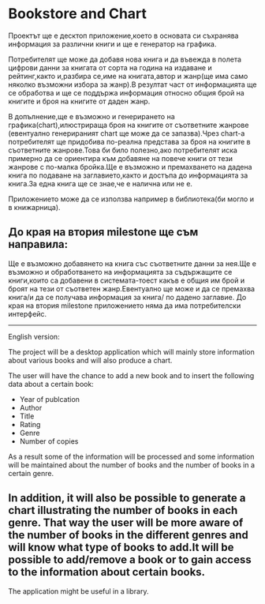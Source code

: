 Bookstore and Chart
====================

Проектът ще е десктоп приложение,което в основата си съхранява информация за различни книги и
ще е генератор на графика.

Потребителят ще може да добавя нова книга и да въвежда в полета цифрови данни за книгата от сорта на
година на издаване и рейтинг,както и,разбира се,име на книгата,автор и жанр(ще има само няколко възможни
избора за жанр).В резултат част от информацията ще се обработва и ще се поддържа информация относно общия
брой на книгите и броя на книгите от даден жанр.

В допълнение,ще е възможно и генерирането на графика(chart),илюстрираща броя на книгите от съответните жанрове
(евентуално генерираният chart ще може да се запазва).Чрез chart-a потребителят ще придобива по-реална представа за броя
на книгите в съответните жанрове.Това би било полезно,ако потребителят иска примерно да се ориентира към 
добавяне на повече книги от тези жанрове с по-малка бройка.Ще е възможно и премахването на дадена книга по 
подаване на заглавието,както и достъпа до информацията за книга.За една книга ще се знае,че е налична или не е.

Приложението може да се използва например в библиотека(би могло и в книжарница).

До края на втория milestone ще съм направила:
--------------------------------------------

Ще е възможно добавянето на книга със съответните данни за нея.Ще е възможно и обработването на информацията 
за съдържащите се книги,които са добавени в системата-тоест какъв е общия им брой и броят на тези от съответен
жанр.Евентуално ще може и да се премахва книга/и да се получава информация за книга/ по дадено заглавие.
До края на втория milestone приложението няма да има потребителски интерфейс.

---------------------------------------------------------------------------------
English version:

The project will be a desktop application which will mainly store information about various books and will 
also produce a chart.

The user will have the chance to add a new book and to insert the following data about a certain book:
<ul>
    <li>Year of publcation</li>
    <li>Author</li>
    <li>Title</li>
    <li>Rating</li>
    <li>Genre</li>
    <li>Number of copies</li>
</ul>
As a result some of the information will be processed and some information will be maintained about the 
number of books and the number of books in a certain genre.

In addition, it will also be possible to generate a chart illustrating the number of books in each genre.
That way the user will be more aware of the number of books in the different genres and will know what type of 
books to add.It will be possible to add/remove a book or to gain access to the information about certain books.
------------------------------------------------------------------------------------
The application might be useful in a library.



